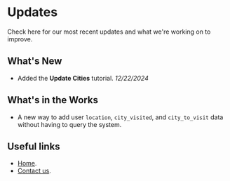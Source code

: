 # Updates

Check here for our most recent updates and what we're working on to improve.

## What's New

* Added the **Update Cities** tutorial. *12/22/2024*

## What's in the Works

* A new way to add user `location`, `city_visited`, and `city_to_visit` data without having to query the system.

## Useful links

* [Home](index.md).
* [Contact us](mailto:where-to@example.com).
